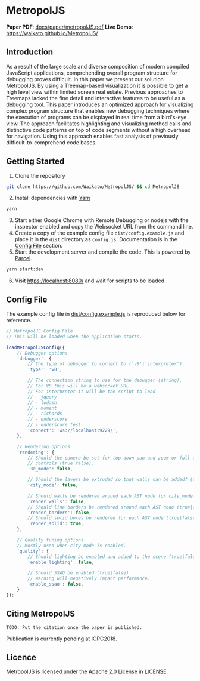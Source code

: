 # MetropolJS

**Paper PDF**: [docs/paper/metropolJS.pdf](docs/paper/metropolJS.pdf)
**Live Demo**: https://waikato.github.io/MetropolJS/

## Introduction

As a result of the large scale and diverse composition of modern compiled JavaScript applications, comprehending
overall program structure for debugging proves difficult. In this paper we present our solution MetropolJS.
By using a Treemap-based visualization it is possible to get a high level view within limited screen real estate.
Previous approaches to Treemaps lacked the fine detail and interactive features to be useful as a debugging tool.
This paper introduces an optimized approach for visualizing complex program structure that enables new debugging
techniques where the execution of programs can be displayed in real time from a bird's-eye view. The approach
facilitates highlighting and visualizing method calls and distinctive code patterns on top of code segments without
a high overhead for navigation. Using this approach enables fast analysis of previously difficult-to-comprehend
code bases.

## Getting Started

1. Clone the repository
  ```bash
  git clone https://github.com/Waikato/MetropolJS/ && cd MetropolJS
  ```
2. Install dependencies with [Yarn](https://yarnpkg.com/)
  ```bash
  yarn
  ```
3. Start either Google Chrome with Remote Debugging or nodejs with the inspector enabled and copy the Websocket URL from the command line.
4. Create a copy of the example config file `dist/config.example.js` and place it in the `dist` directory as `config.js`. Documentation is in the [Config File](#config-file) section.
5. Start the development server and compile the code. This is powered by [Parcel](https://parceljs.org/).
  ```bash
  yarn start:dev
  ```
6. Visit [https://localhost:8080/](https://localhost:8080/) and wait for scripts to be loaded.

## Config File

The example config file in [dist/config.example.js](dist/config.example.js) is reproduced below for reference.

```javascript
// MetropolJS Config File
// This will be loaded when the application starts.

loadMetropolJSConfig({
    // Debugger options
    'debugger': {
        // The type of debugger to connect to ('v8'|'interpreter').
        'type': 'v8',

        // The connection string to use for the debugger (string).
        // For V8 this will be a websocket URL.
        // For interpreter it will be the script to load
        // - jquery
        // - lodash
        // - moment
        // - richards
        // - underscore
        // - underscore_test
        'connect': 'ws://localhost:9229/',
    },

    // Rendering options
    'rendering': {
        // Should the camera be set for top down pan and zoom or full orbit //
        // controls (true|false).
        '3d_mode': false,

        // Should the layers be extruded so that walls can be added? (true|false).
        'city_mode': false,

        // Should walls be rendered around each AST node for city_mode (true|false)
        'render_walls': false,
        // Should line borders be rendered around each AST node (true|false).
        'render_borders': false,
        // Should solid boxes be rendered for each AST node (true|false).
        'render_solid': true,
    },

    // Quality tuning options
    // Mostly used when city mode is enabled.
    'quality': {
        // Should lighting be enabled and added to the scene (true|false).
        'enable_lighting': false,

        // Should SSAO be enabled (true|false).
        // Warning will negatively impact performance.
        'enable_ssao': false,
    }
});
```

## Citing MetropolJS

    TODO: Put the citation once the paper is published.

Publication is currently pending at ICPC2018.

## Licence

MetropolJS is licensed under the Apache 2.0 License in [LICENSE](LICENSE).